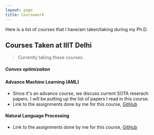 ```yaml
---
layout: page
title: Coursework
---
```


Here is a list of courses that I have/am taken/taking during my Ph.D. 

## Courses Taken at IIIT Delhi


> Currently taking these courses.
##### Convex optimizaiton

#### Advance Machine Learning (AML)
+ Since it's an advance course, we discuss current SOTA reserach papers. I will be putting up the list of papers I read in this course.
+ Link to the assignments done by me for this course, [GitHub](https://github.com/raotnameh/AML_Course)    
#### Natural Language Processing
+ Link to the assignments done by me for this course, [GitHub](https://github.com/raotnameh/NLP_LECTURE)

<!-- 
## Teaching Assistantship at IIIT Delhi -->

<!---## Courses Taken in Personal Time
#### (Ongoing) [Probablistic Machine Learning, Tübingen Machine Learning](https://www.youtube.com/playlist?list=PL05umP7R6ij1tHaOFY96m5uX3J21a6yNd)

#### [Mathematics of Machine Learning Summer School](http://mathofml.cs.washington.edu/) (Ongoing) -->